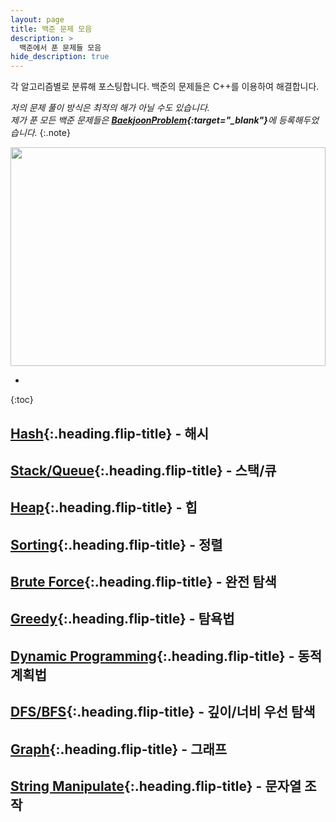 ```yaml
---
layout: page
title: 백준 문제 모음
description: >
  백준에서 푼 문제들 모음
hide_description: true
---
```

각 알고리즘별로 분류해 포스팅합니다. 백준의 문제들은 C++를 이용하여 해결합니다.

*저의 문제 풀이 방식은 최적의 해가 아닐 수도 있습니다.*<br>
*제가 푼 모든 백준 문제들은 <strong>[BaekjoonProblem](https://github.com/alpha-src/AlgorithmTest/tree/master/baekjoon){:target="_blank"}</strong>에 등록해두었습니다.*
{:.note}

<img src="https://onlinejudgeimages.s3-ap-northeast-1.amazonaws.com/images/boj-og-1200.png" style="width:100%; height:350px" />

* 
{:toc}

## [Hash]{:.heading.flip-title} - 해시

## [Stack/Queue]{:.heading.flip-title} - 스택/큐

## [Heap]{:.heading.flip-title} - 힙

## [Sorting]{:.heading.flip-title} - 정렬

## [Brute Force]{:.heading.flip-title} - 완전 탐색

## [Greedy]{:.heading.flip-title} - 탐욕법

## [Dynamic Programming]{:.heading.flip-title} - 동적계획법

## [DFS/BFS]{:.heading.flip-title} - 깊이/너비 우선 탐색

## [Graph]{:.heading.flip-title} - 그래프

## [String Manipulate]{:.heading.flip-title} - 문자열 조작

[Hash]: hash/
[Stack/Queue]: stackqueue/
[Heap]: heap/
[Sorting]: sorting/
[Brute Force]: bruteforce/
[Greedy]: greedy/
[Dynamic Programming]: dynamic/
[DFS/BFS]: dfsbfs
[Graph]: graph/
[String Manipulate]: string/
